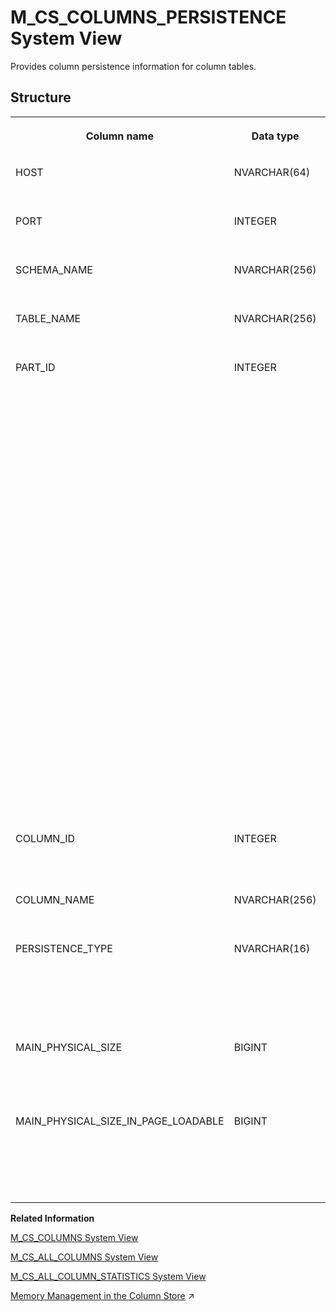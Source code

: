 <!-- loio14905bf0250c4c019abf9dd6a32c7083 -->

# M\_CS\_COLUMNS\_PERSISTENCE System View

Provides column persistence information for column tables.



## Structure


<table>
<tr>
<th valign="top">

Column name

</th>
<th valign="top">

Data type

</th>
<th valign="top">

Description

</th>
</tr>
<tr>
<td valign="top">

HOST

</td>
<td valign="top">

NVARCHAR\(64\)

</td>
<td valign="top">

Displays the host name.

</td>
</tr>
<tr>
<td valign="top">

PORT

</td>
<td valign="top">

INTEGER

</td>
<td valign="top">

Displays the internal port.

</td>
</tr>
<tr>
<td valign="top">

SCHEMA\_NAME

</td>
<td valign="top">

NVARCHAR\(256\)

</td>
<td valign="top">

Displays the schema name.

</td>
</tr>
<tr>
<td valign="top">

TABLE\_NAME

</td>
<td valign="top">

NVARCHAR\(256\)

</td>
<td valign="top">

Displays the table name.

</td>
</tr>
<tr>
<td valign="top">

PART\_ID

</td>
<td valign="top">

INTEGER

</td>
<td valign="top">

Returns the table partition ID:

-   For partitioned tables, the part ID is equal to the sequential number of the partition, starting at 1.
-   For replicated tables, the part ID is 1 for the original table and subsequent part IDs are assigned to replica tables.
-   The part ID is 0 for tables that are not partitioned.
-   A part ID value of -1 indicates that a modification of the table schema is currently in progress.



</td>
</tr>
<tr>
<td valign="top">

COLUMN\_ID

</td>
<td valign="top">

INTEGER

</td>
<td valign="top">

Displays the numeric column ID.

</td>
</tr>
<tr>
<td valign="top">

COLUMN\_NAME

</td>
<td valign="top">

NVARCHAR\(256\)

</td>
<td valign="top">

Displays the column name.

</td>
</tr>
<tr>
<td valign="top">

PERSISTENCE\_TYPE

</td>
<td valign="top">

NVARCHAR\(16\)

</td>
<td valign="top">

Displays the type of column persistence: SINGLE, PAGED, VIRTUAL\_FILE, or VIRTUAL\_PAGED.

</td>
</tr>
<tr>
<td valign="top">

MAIN\_PHYSICAL\_SIZE

</td>
<td valign="top">

BIGINT

</td>
<td valign="top">

Displays the storage size, in bytes, used by the column.

</td>
</tr>
<tr>
<td valign="top">

MAIN\_PHYSICAL\_SIZE\_IN\_PAGE\_LOADABLE

</td>
<td valign="top">

BIGINT

</td>
<td valign="top">

Displays the total on-disk size stored in a page-loadable format for the table in bytes.

</td>
</tr>
</table>

**Related Information**  


[M\_CS\_COLUMNS System View](m-cs-columns-system-view-20ad197.md "Provides runtime information about columns in column tables.")

[M\_CS\_ALL\_COLUMNS System View](m-cs-all-columns-system-view-20acf4c.md "Provides runtime information for all columns in column tables, including internal column tables.")

[M\_CS\_ALL\_COLUMN\_STATISTICS System View](m-cs-all-column-statistics-system-view-2cb5b77.md "Provides information on how many scans and index searches were performed on any specified columns.")

[Memory Management in the Column Store](https://help.sap.com/viewer/f9c5015e72e04fffa14d7d4f7267d897/2023_4_QRC/en-US/bd6e6be8bb5710149e34e14608e07b76.html "The column store is the part of the SAP HANA database that manages data organized in columns in memory. Tables created as column tables are stored here.") :arrow_upper_right:

